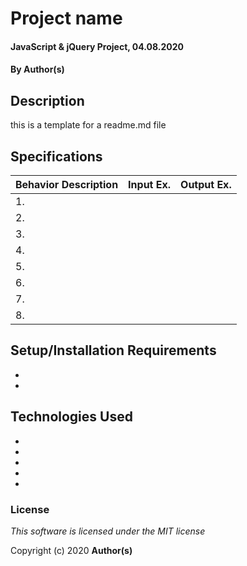 # Project name 

#### JavaScript & jQuery Project, 04.08.2020

#### By **Author(s)**

## Description

this is a template for a readme.md file

## Specifications

|   Behavior Description       |  Input Ex.   |        Output Ex.        |
|------------------------------|--------------|--------------------------|
|1.                            |              |                          |
|2.                            |              |                          |
|3.                            |              |                          |
|4.                            |              |                          |
|5.                            |              |                          |
|6.                            |              |                          |
|7.                            |              |                          |
|8.                            |              |                          |


## Setup/Installation Requirements

* 
* 

## Technologies Used

* 
* 
* 
* 
* 


### License

*This software is licensed under the MIT license*

Copyright (c) 2020 **Author(s)**
